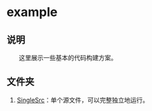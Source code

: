 # example

## 说明

&emsp;&emsp;这里展示一些基本的代码构建方案。

## 文件夹

1. [SingleSrc](./SingleSrc/)：单个源文件，可以完整独立地运行。